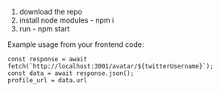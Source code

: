 1. download the repo
2. install node modules - npm i
3. run - npm start

Example usage from your frontend code:

    const response = await fetch(`http://localhost:3001/avatar/${twitterUsername}`);
    const data = await response.json();
    profile_url = data.url